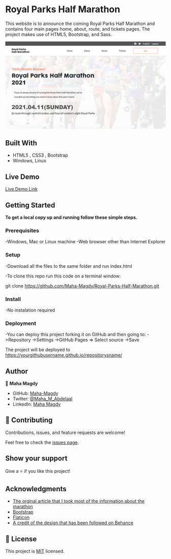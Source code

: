 # Royal Parks Half Marathon

This website is to announce the coming Royal Parks Half Marathon and contains four main pages home, about, route, and tickets pages.
The project makes use of HTML5, Bootstrap, and Sass.

![screenshot](app_screenshot.png)

## Built With

- HTML5 , CSS3 , Bootstrap
- Windows, Linux

## Live Demo

[Live Demo Link]( https://maha-magdy.github.io/Royal-Parks-Half-Marathon/ )

## Getting Started

**To get a local copy up and running follow these simple steps.**

### Prerequisites

-Windows, Mac or Linux machine 
-Web browser other than Internet Explorer

### Setup

-Download all the files to the same folder and run index.html

-To clone this repo run this code on a terminal window: 

git clone https://github.com/Maha-Magdy/Royal-Parks-Half-Marathon.git

### Install

-No instalation required

### Deployment

-You can deploy this project forking it on GitHub and then going to:
->Repository
->Settings
->GitHub Pages => Select source
->Save

The project will be deployed to https://yourgithubusername.github.io/repositorysname/


## Author

👤 **Maha Magdy**

- GitHub: [Maha-Magdy](https://github.com/Maha-Magdy)
- Twitter: [@Maha_M_Abdelaal](https://twitter.com/Maha_M_Abdelaal)
- LinkedIn: [Maha Magdy](https://www.linkedin.com/in/maha-magdy-18a8a7116/)


## 🤝 Contributing

Contributions, issues, and feature requests are welcome!

Feel free to check the [issues page]( https://github.com/Maha-Magdy/Royal-Parks-Half-Marathon/issues ).

## Show your support

Give a ⭐️ if you like this project!

## Acknowledgments

- [The orginal article that I took most of the information about the marathon](https://www.runnersworld.com/uk/events/a25988769/royal-parks-half-marathon/#)
- [Bootstrap](https://getbootstrap.com/)
- [Flaticon](https://www.flaticon.com/)
- [A credit of the design that has been followed on Behance](https://www.behance.net/gallery/29845175/CC-Global-Summit-2015)

## 📝 License

This project is [MIT](lic.url) licensed.



